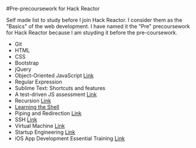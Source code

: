 #Pre-precoursework for Hack Reactor

Self made list to study before I join Hack Reactor. I consider them as the "Basics" of the web development. I have named it the "Pre" precoursework for Hack Reactor because I am stuyding it before the pre-coursework.

* Git
* HTML
* CSS
* Bootstrap
* jQuery
* Object-Oriented JavaScript [Link](https://www.udacity.com/course/object-oriented-javascript--ud015)
* Regular Expression
* Sublime Text: Shortcuts and features
* A test-driven JS assessment [Link](https://github.com/rmurphey/js-assessment)
* Recursion [Link](http://reinhard.io/)
* [Learning the Shell](https://github.com/kylecho/hackreactor-prep/tree/master/shell)
* Piping and Redirection [Link](http://ryanstutorials.net/linuxtutorial/piping.php)
* SSH [Link](http://code.tutsplus.com/tutorials/ssh-what-and-how--net-25138)
* Virtual Machine [Link](http://en.wikipedia.org/wiki/Virtual_machine)
* Startup Engineering [Link](https://www.coursera.org/course/startup)
* iOS App Development Essential Training [Link](http://www.lynda.com/iOS-tutorials/iOS-App-Development-Essential-Training/159179-2.html)